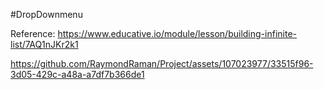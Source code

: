 #DropDownmenu

Reference: https://www.educative.io/module/lesson/building-infinite-list/7AQ1nJKr2k1


https://github.com/RaymondRaman/Project/assets/107023977/33515f96-3d05-429c-a48a-a7df7b366de1

